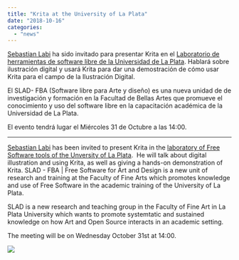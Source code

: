 ```yaml
---
title: "Krita at the University of La Plata"
date: "2018-10-16"
categories: 
  - "news"
---
```


[Sebastian Labi](https://www.facebook.com/sebastianlabi/) ha sido invitado para presentar Krita en el [Laboratorio de herramientas de software libre de la Universidad de La Plata](http://sladfba.com.ar). Hablará sobre ilustración digital y usará Krita para dar una demostración de cómo usar Krita para el campo de la Ilustración Digital.

El SLAD- FBA (Software libre para Arte y diseño) es una nueva unidad de de investigación y formación en la Facultad de Bellas Artes que promueve el conocimiento y uso del software libre en la capacitación académica de la Universidad de La Plata.

El evento tendrá lugar el Miércoles 31 de Octubre a las 14:00.

* * *

[Sebastian Labi](https://www.facebook.com/sebastianlabi/) has been invited to present Krita in the [laboratory of Free Software tools of the Unversity of La Plata](http://sladfba.com.ar/).  He will talk about digital illustration and using Krita, as well as giving a hands-on demonstration of Krita. SLAD - FBA | Free Software for Art and Design is a new unit of research and training at the Faculty of Fine Arts which promotes knowledge and use of Free Software in the academic training of the University of La Plata.

SLAD is a new research and teaching group in the Faculty of Fine Art in La Plata University which wants to promote systemtatic and sustained knowledge on how Art and Open Source interacts in an academic setting.

The meeting will be on Wednesday October 31st at 14:00.

[![](/images/posts/2018/44370432_729798940713000_4448053777404002304_o.jpg)](https://krita.org/wp-content/uploads/2018/10/44370432_729798940713000_4448053777404002304_o.jpg)
